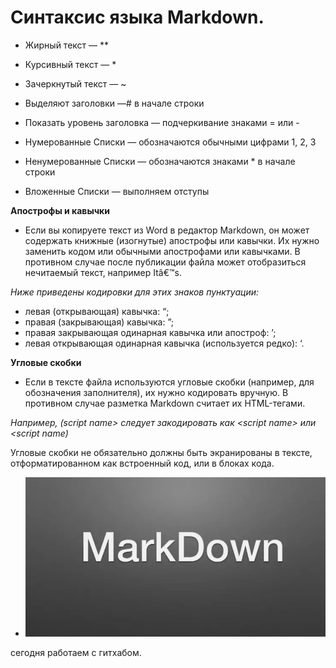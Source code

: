 # Синтаксис языка Markdown. 

* Жирный текст — **

* Курсивный текст — *

* Зачеркнутый текст — ~

* Выделяют заголовки —# в начале строки

* Показать уровень заголовка —
подчеркивание знаками = или -

* Нумерованные Списки —
обозначаются обычными
цифрами 1, 2, 3

* Ненумерованные Списки —
обозначаются знаками *
в начале строки

* Вложенные Списки —
выполняем отступы

**Апострофы и кавычки**

* Если вы копируете текст из Word в редактор Markdown, он может содержать книжные (изогнутые) апострофы или кавычки. Их нужно заменить кодом или обычными апострофами или кавычками. В противном случае после публикации файла может отобразиться нечитаемый текст, например Itâ€™s.

*Ниже приведены кодировки для этих знаков пунктуации:*

* левая (открывающая) кавычка: &#8220;;
* правая (закрывающая) кавычка: &#8221;;
* правая закрывающая одинарная кавычка или апостроф: &#8217;;
* левая открывающая одинарная кавычка (используется редко): &#8216;.

**Угловые скобки**

* Если в тексте файла используются угловые скобки (например, для обозначения заполнителя), их нужно кодировать вручную. В противном случае разметка Markdown считает их HTML-тегами.

*Например, (script name> следует закодировать как &lt;script name&gt; или \<script name)*

Угловые скобки не обязательно должны быть экранированы в тексте, отформатированном как встроенный код, или в блоках кода.

* ![привет](mark.jpg)

сегодня работаем с гитхабом.

